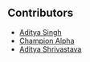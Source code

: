 ## Contributors

- [Aditya Singh](https://github.com/adityanjr)
- [Champion Alpha](https://github.com/championalpha)
- [Aditya Shrivastava](https://github.com/Aditya-Shrivastava)
